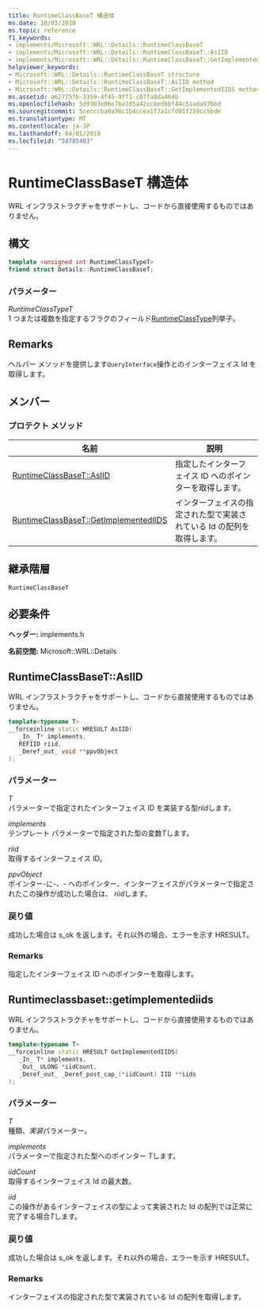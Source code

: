 ```yaml
---
title: RuntimeClassBaseT 構造体
ms.date: 10/03/2018
ms.topic: reference
f1_keywords:
- implements/Microsoft::WRL::Details::RuntimeClassBaseT
- implements/Microsoft::WRL::Details::RuntimeClassBaseT::AsIID
- implements/Microsoft::WRL::Details::RuntimeClassBaseT::GetImplementedIIDS
helpviewer_keywords:
- Microsoft::WRL::Details::RuntimeClassBaseT structure
- Microsoft::WRL::Details::RuntimeClassBaseT::AsIID method
- Microsoft::WRL::Details::RuntimeClassBaseT::GetImplementedIIDS method
ms.assetid: a62775fb-3359-4f45-9ff1-c07fa8da464b
ms.openlocfilehash: 5d93b3e86e7ba105a42ccbedbbf44c51ada97bbd
ms.sourcegitcommit: 5cecccba0a96c1b4ccea1f7a1cfd91f259cc5bde
ms.translationtype: MT
ms.contentlocale: ja-JP
ms.lasthandoff: 04/01/2019
ms.locfileid: "58785403"
---
```

# <a name="runtimeclassbaset-structure"></a>RuntimeClassBaseT 構造体

WRL インフラストラクチャをサポートし、コードから直接使用するものではありません。

## <a name="syntax"></a>構文

```cpp
template <unsigned int RuntimeClassTypeT>
friend struct Details::RuntimeClassBaseT;
```

### <a name="parameters"></a>パラメーター

*RuntimeClassTypeT*<br/>
1 つまたは複数を指定するフラグのフィールド[RuntimeClassType](runtimeclasstype-enumeration.md)列挙子。

## <a name="remarks"></a>Remarks

ヘルパー メソッドを提供します`QueryInterface`操作とのインターフェイス Id を取得します。

## <a name="members"></a>メンバー

### <a name="protected-methods"></a>プロテクト メソッド

名前                                                         | 説明
------------------------------------------------------------ | -----------------------------------------------------------------------------
[RuntimeClassBaseT::AsIID](#asiid)                           | 指定したインターフェイス ID へのポインターを取得します。
[RuntimeClassBaseT::GetImplementedIIDS](#getimplementediids) | インターフェイスの指定された型で実装されている Id の配列を取得します。

## <a name="inheritance-hierarchy"></a>継承階層

`RuntimeClassBaseT`

## <a name="requirements"></a>必要条件

**ヘッダー:** implements.h

**名前空間:** Microsoft::WRL::Details

## <a name="asiid"></a>RuntimeClassBaseT::AsIID

WRL インフラストラクチャをサポートし、コードから直接使用するものではありません。

```cpp
template<typename T>
__forceinline static HRESULT AsIID(
   _In_ T* implements,
   REFIID riid,
   _Deref_out_ void **ppvObject
);
```

### <a name="parameters"></a>パラメーター

*T*<br/>
パラメーターで指定されたインターフェイス ID を実装する型*riid*します。

*implements*<br/>
テンプレート パラメーターで指定された型の変数*T*します。

*riid*<br/>
取得するインターフェイス ID。

*ppvObject*<br/>
ポインター-に-、- へのポインター、インターフェイスがパラメーターで指定されたこの操作が成功した場合は、 *riid*します。

### <a name="return-value"></a>戻り値

成功した場合は s_ok を返します。それ以外の場合、エラーを示す HRESULT。

### <a name="remarks"></a>Remarks

指定したインターフェイス ID へのポインターを取得します。

## <a name="getimplementediids"></a>Runtimeclassbaset::getimplementediids

WRL インフラストラクチャをサポートし、コードから直接使用するものではありません。

```cpp
template<typename T>
__forceinline static HRESULT GetImplementedIIDS(
   _In_ T* implements,
   _Out_ ULONG *iidCount,
   _Deref_out_ _Deref_post_cap_(*iidCount) IID **iids
);
```

### <a name="parameters"></a>パラメーター

*T*<br/>
種類、*実装*パラメーター。

*implements*<br/>
パラメーターで指定された型へのポインター *T*します。

*iidCount*<br/>
取得するインターフェイス Id の最大数。

*iid*<br/>
この操作があるインターフェイスの型によって実装された Id の配列では正常に完了する場合*T*します。

### <a name="return-value"></a>戻り値

成功した場合は s_ok を返します。それ以外の場合、エラーを示す HRESULT。

### <a name="remarks"></a>Remarks

インターフェイスの指定された型で実装されている Id の配列を取得します。
